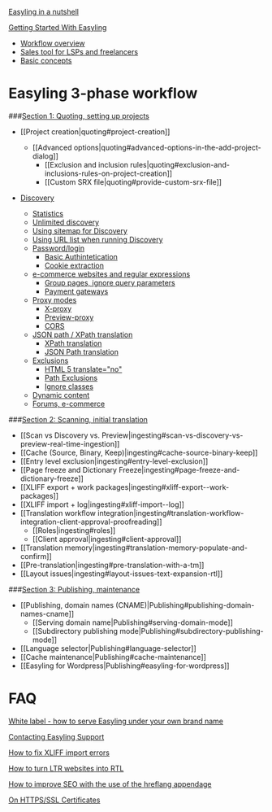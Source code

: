 [Easyling in a nutshell](easyling-intro)

[Getting Started With Easyling](Getting-started)  
  + [Workflow overview](Getting-started)  
  + [Sales tool for LSPs and freelancers](Getting-started)  
  + [Basic concepts](Getting-started)  
 
# Easyling 3-phase workflow #

###[Section 1: Quoting, setting up projects](quoting)  
- [[Project creation|quoting#project-creation]]
  + [[Advanced options|quoting#advanced-options-in-the-add-project-dialog]]  
      * [[Exclusion and inclusion rules|quoting#exclusion-and-inclusions-rules-on-project-creation]]  
      * [[Custom SRX file|quoting#provide-custom-srx-file]]  
  

- [Discovery](quoting)
  + [Statistics](quoting)  
  + [Unlimited discovery](quoting)
  + [Using sitemap for Discovery](quoting)
  + [Using URL list when running Discovery](quoting)
  + [Password/login](quoting)
     * [Basic Authintetication](quoting)
     * [Cookie extraction](quoting)
  + [e-commerce websites and regular expressions](quoting)
     * [Group pages, ignore query parameters](quoting)
     * [Payment gateways](quoting)
  + [Proxy modes](quoting)
     * [X-proxy](quoting)
     * [Preview-proxy](quoting)
     * [CORS](quoting)
  + [JSON path / XPath translation](quoting)
     * [XPath translation](quoting)
     * [JSON Path translation](quoting)
  + [Exclusions](quoting)
     * [HTML 5 translate="no"](quoting)
     * [Path Exclusions](quoting)
     * [Ignore classes](quoting)
  + [Dynamic content](quoting)
  + [Forums, e-commerce](quoting)

###[Section 2: Scanning, initial translation](ingesting)  
+ [[Scan vs Discovery vs. Preview|ingesting#scan-vs-discovery-vs-preview-real-time-ingestion]]
+ [[Cache (Source, Binary, Keep)|ingesting#cache-source-binary-keep]]
+ [[Entry level exclusion|ingesting#entry-level-exclusion]]
+ [[Page freeze and Dictionary Freeze|ingesting#page-freeze-and-dictionary-freeze]]
+ [[XLIFF export + work packages|ingesting#xliff-export--work-packages]]
+ [[XLIFF import + log|ingesting#xliff-import--log]]
+ [[Translation workflow integration|ingesting#translation-workflow-integration-client-approval-proofreading]]
   * [[Roles|ingesting#roles]]
   * [[Client approval|ingesting#client-approval]]
+ [[Translation memory|ingesting#translation-memory-populate-and-confirm]]
+ [[Pre-translation|ingesting#pre-translation-with-a-tm]]
+ [[Layout issues|ingesting#layout-issues-text-expansion-rtl]]

###[Section 3: Publishing, maintenance](Publishing)
+ [[Publishing, domain names (CNAME)|Publishing#publishing-domain-names-cname]]
  * [[Serving domain name|Publishing#serving-domain-mode]]
  * [[Subdirectory publishing mode|Publishing#subdirectory-publishing-mode]]
+ [[Language selector|Publishing#language-selector]]
+ [[Cache maintenance|Publishing#cache-maintenance]]  
+ [[Easyling for Wordpress|Publishing#easyling-for-wordpress]]

# FAQ #

[White label - how to serve Easyling under your own brand name](whitelabel)

[Contacting Easyling Support](contact-support)

[How to fix XLIFF import errors](import-errors)

[How to turn LTR websites into RTL](rtl)

[How to improve SEO with the use of the hreflang appendage](hreflang)

[On HTTPS/SSL Certificates](ssl)